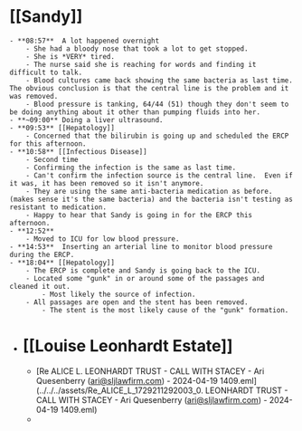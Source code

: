 # [[Sandy]]
	- **08:57**  A lot happened overnight
		- She had a bloody nose that took a lot to get stopped.
		- She is *VERY* tired.
		- The nurse said she is reaching for words and finding it difficult to talk.
		- Blood cultures came back showing the same bacteria as last time.  The obvious conclusion is that the central line is the problem and it was removed.
		- Blood pressure is tanking, 64/44 (51) though they don't seem to be doing anything about it other than pumping fluids into her.
	- **~09:00** Doing a liver ultrasound.
	- **09:53** [[Hepatology]]
		- Concerned that the bilirubin is going up and scheduled the ERCP for this afternoon.
	- **10:58** [[Infectious Disease]]
		- Second time
		- Confirming the infection is the same as last time.
		- Can't confirm the infection source is the central line.  Even if it was, it has been removed so it isn't anymore.
		- They are using the same anti-bacteria medication as before.  (makes sense it's the same bacteria) and the bacteria isn't testing as resistant to medication.
		- Happy to hear that Sandy is going in for the ERCP this afternoon.
	- **12:52**
		- Moved to ICU for low blood pressure.
	- **14:53**  Inserting an arterial line to monitor blood pressure during the ERCP.
	- **18:04** [[Hepatology]]
		- The ERCP is complete and Sandy is going back to the ICU.
		- Located some "gunk" in or around some of the passages and cleaned it out.
			- Most likely the source of infection.
		- All passages are open and the stent has been removed.
			- The stent is the most likely cause of the "gunk" formation.
- # [[Louise Leonhardt Estate]]
	- [Re  ALICE L. LEONHARDT TRUST - CALL WITH STACEY - Ari Quesenberry (ari@sljlawfirm.com) - 2024-04-19 1409.eml](../../../assets/Re_ALICE_L_1729211292003_0. LEONHARDT TRUST - CALL WITH STACEY - Ari Quesenberry (ari@sljlawfirm.com) - 2024-04-19 1409.eml)
	-